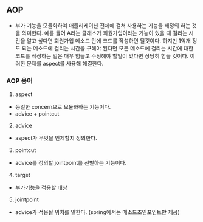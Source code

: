 ## AOP
- 부가 기능을 모듈화하여 애플리케이션 전체에 걸쳐 사용하는 기능을 재정의 하는 것을 의미한다.
예를 들어 A라는 클래스가 회원가입이라는 기능이 있을 때 걸리는 시간을 알고 싶다면 회원가입 메소드 안에 코드를 작성하면 될것이다. 
하지만 1억개 정도 되는 메소드에 걸리는 시간을 구해야 된다면 모든 메소드에 걸리는 시간에 대한 코드를 작성하는 일은 매우 힘들고 수정해야 할일이 있다면 상당히 힘들 것이다.
이러한 문제를 aspect를 사용해 해결한다.

### AOP 용어

1. aspect
- 동일한 concern으로 모듈화하는 기능이다.
- advice + pointcut

2. advice
- aspect가 무엇을 언제할지 정의한다.

3. pointcut
- advice를 정의할 jointpoint를 선별하는 기능이다.

4. target
- 부가기능을 적용할 대상

5. jointpoint
- advice가 적용될 위치를 말한다. (spring에서는 메소드조인포인트만 제공)

